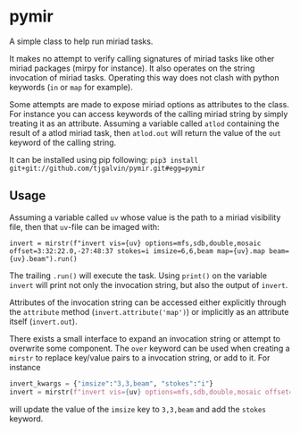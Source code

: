 # pymir

A simple class to help run miriad tasks.  

It makes no attempt to verify calling signatures of miriad tasks like other miriad packages (mirpy for instance). It also operates on the string invocation of miriad tasks. Operating this way does not clash with python keywords (`in` or `map` for example).

Some attempts are made to expose miriad options as attributes to the class. For instance you can access keywords of the calling miriad string by simply treating it as an attribute. Assuming a variable called `atlod` containing the result of a atlod miriad task, then `atlod.out` will return the value of the `out` keyword of the calling string.

It can be installed using pip following:
`pip3 install git+git://github.com/tjgalvin/pymir.git#egg=pymir`

## Usage

Assuming a variable called `uv` whose value is the path to a miriad visibility file, then that `uv`-file can be imaged with:

`invert = mirstr(f"invert vis={uv} options=mfs,sdb,double,mosaic offset=3:32:22.0,-27:48:37 stokes=i imsize=6,6,beam map={uv}.map beam={uv}.beam").run()`

The trailing `.run()` will execute the task. Using `print()` on the variable `invert` will print not only the invocation string, but also the output of `invert`. 

Attributes of the invocation string can be accessed either explicitly through the `attribute` method (`invert.attribute('map')`) or implicitly as an attribute itself (`invert.out`). 

There exists a small interface to expand an invocation string or attempt to overwrite some component. The `over` keyword can be used when creating a `mirstr` to replace key/value pairs to a invocation string, or add to it. For instance

```python
invert_kwargs = {"imsize":"3,3,beam", "stokes":"i"}
invert = mirstr(f"invert vis={uv} options=mfs,sdb,double,mosaic offset=3:32:22.0,-27:48:37 imsize=6,6,beam map={uv}.map beam={uv}.beam", over=invert_kwargs).run()
```

will update the value of the `imsize` key to `3,3,beam` and add the `stokes` keyword. 

